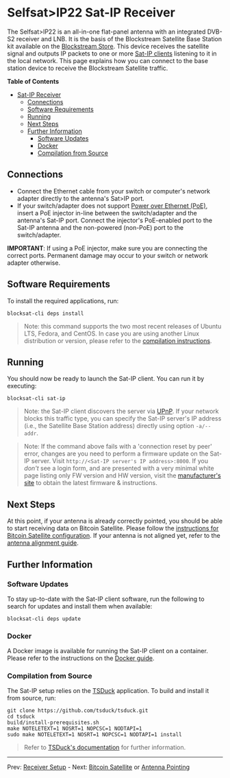 # Selfsat>IP22 Sat-IP Receiver

The Selfsat>IP22 is an all-in-one flat-panel antenna with an integrated DVB-S2
receiver and LNB. It is the basis of the Blockstream Satellite Base Station kit
available on the [Blockstream
Store](https://store.blockstream.com/product/blockstream-satellite-base-station/).
This device receives the satellite signal and outputs IP packets to one or more
[Sat-IP clients](https://en.wikipedia.org/wiki/Sat-IP) listening to it in the
local network. This page explains how you can connect to the base station device
to receive the Blockstream Satellite traffic.

<!-- markdown-toc start - Don't edit this section. Run M-x markdown-toc-refresh-toc -->
**Table of Contents**

- [Sat-IP Receiver](#sat-ip-receiver)
    - [Connections](#connections)
    - [Software Requirements](#software-requirements)
    - [Running](#running)
    - [Next Steps](#next-steps)
    - [Further Information](#further-information)
        - [Software Updates](#software-updates)
        - [Docker](#docker)
        - [Compilation from Source](#compilation-from-source)

<!-- markdown-toc end -->


## Connections

- Connect the Ethernet cable from your switch or computer's network adapter
  directly to the antenna's Sat>IP port.
- If your switch/adapter does not support [Power over Ethernet
  (PoE)](https://en.wikipedia.org/wiki/Power_over_Ethernet), insert a PoE
  injector in-line between the switch/adapter and the antenna's Sat-IP
  port. Connect the injector's PoE-enabled port to the Sat-IP antenna and the
  non-powered (non-PoE) port to the switch/adapter.

**IMPORTANT**: If using a PoE injector, make sure you are connecting the correct
ports. Permanent damage may occur to your switch or network adapter otherwise.

## Software Requirements

To install the required applications, run:

```
blocksat-cli deps install
```

> Note: this command supports the two most recent releases of Ubuntu LTS,
> Fedora, and CentOS. In case you are using another Linux distribution or
> version, please refer to the [compilation
> instructions](#compilation-from-source).

## Running

You should now be ready to launch the Sat-IP client. You can run it by
executing:

```
blocksat-cli sat-ip
```

> Note: the Sat-IP client discovers the server via
> [UPnP](https://en.wikipedia.org/wiki/Universal_Plug_and_Play). If your network
> blocks this traffic type, you can specify the Sat-IP server's IP address
> (i.e., the Satellite Base Station address) directly using option `-a/--addr`.

> Note: If the command above fails with a 'connection reset by peer' error,
> changes are you need to perform a firmware update on the Sat-IP server.
> Visit `http://<Sat-IP server's IP address>:8000`. If you *don't* see a
> login form, and are presented with a very minimal white page listing only
> FW version and HW version, visit the [manufacturer's site](http://www.selfsat.com/download-1) 
> to obtain the latest firmware & instructions.

## Next Steps

At this point, if your antenna is already correctly pointed, you should be able
to start receiving data on Bitcoin Satellite. Please follow the [instructions
for Bitcoin Satellite configuration](bitcoin.md). If your antenna is not aligned
yet, refer to the [antenna alignment guide](antenna-pointing.md).

## Further Information

### Software Updates

To stay up-to-date with the Sat-IP client software, run the following to search
for updates and install them when available:

```
blocksat-cli deps update
```

### Docker

A Docker image is available for running the Sat-IP client on a container. Please
refer to the instructions on the [Docker guide](docker.md).

### Compilation from Source

The Sat-IP setup relies on the [TSDuck](https://tsduck.io/) application. To
build and install it from source, run:

```
git clone https://github.com/tsduck/tsduck.git
cd tsduck
build/install-prerequisites.sh
make NOTELETEXT=1 NOSRT=1 NOPCSC=1 NODTAPI=1
sudo make NOTELETEXT=1 NOSRT=1 NOPCSC=1 NODTAPI=1 install
```

> Refer to [TSDuck's documentation](https://tsduck.io/doxy/building.html) for
> further information.

---

Prev: [Receiver Setup](receiver.md) - Next: [Bitcoin Satellite](bitcoin.md) or [Antenna Pointing](antenna-pointing.md)
